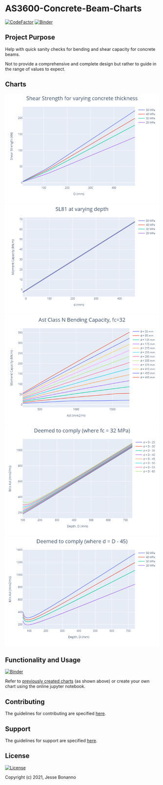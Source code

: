 # AS3600-Concrete-Beam-Charts

[![CodeFactor](https://www.codefactor.io/repository/github/jessebonanno/as3600-concrete-beam-charts/badge)](https://www.codefactor.io/repository/github/jessebonanno/as3600-concrete-beam-charts)
[![Binder](https://mybinder.org/badge_logo.svg)](https://mybinder.org/v2/gh/JesseBonanno/AS3600-Concrete-Beam-Charts/main?filepath=concrete/graphs.ipynb)

## Project Purpose

Help with quick sanity checks for bending and shear capacity for concrete beams.

Not to provide a comprehensive and complete design but rather to guide in the range of values to expect.

## Charts

![example_1](https://github.com/JesseBonanno/AS3600-Concrete-Beam-Charts/blob/main/Charts/Shear.png)
![example_2](https://github.com/JesseBonanno/AS3600-Concrete-Beam-Charts/blob/main/Charts/SL81_Bending.png)
![example_3](https://github.com/JesseBonanno/AS3600-Concrete-Beam-Charts/blob/main/Charts/var_d_Ast_N.png)
![example_4](https://github.com/JesseBonanno/AS3600-Concrete-Beam-Charts/blob/main/Charts/deemed_f32.png)
![example_5](https://github.com/JesseBonanno/AS3600-Concrete-Beam-Charts/blob/main/Charts/deemed_45.png)

## Functionality and Usage

[![Binder](https://mybinder.org/badge_logo.svg)](https://mybinder.org/v2/gh/JesseBonanno/AS3600-Concrete-Beam-Charts/main?filepath=concrete/graphs.ipynb)

Refer to [previously created charts](https://github.com/JesseBonanno/AS3600-Concrete-Beam-Charts/tree/main/Charts) (as shown above) or create your own chart using the online jupyter notebook.

## Contributing

The guidelines for contributing are specified [here](https://github.com/JesseBonanno/AS3600-Concrete-Beam-Charts/blob/main/CONTRIBUTING.md).

## Support

The guidelines for support are specified [here](https://github.com/JesseBonanno/AS3600-Concrete-Beam-Charts/blob/main/SUPPORT.md).

## License

[![License](https://img.shields.io/badge/license-MIT-lightgreen.svg)](https://github.com/JesseBonanno/AS3600-Concrete-Beam-Charts/blob/main/LICENSE.txt)

Copyright (c) 2021, Jesse Bonanno